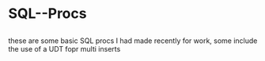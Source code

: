 # SQL--Procs
##
these are some basic SQL procs I had made recently for work, some include the use of a UDT fopr multi inserts
##
